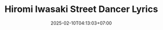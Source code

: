 ---
date    : '2025-02-10T04:13:03+07:00'
draft   : true
title   : 'Hiromi Iwasaki Street Dancer Lyrics'
---